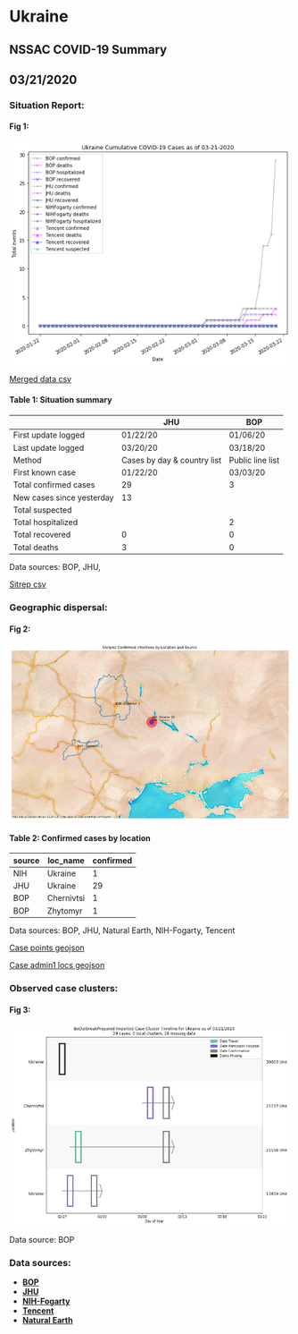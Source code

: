 # Ukraine
## NSSAC COVID-19 Summary
## 03/21/2020



### Situation Report:
#### Fig 1:
![Ukraine cases](../merged_histories/Ukraine_merged_histories.png)

[Merged data csv](https://github.com/SchlittDataSci/SchlittDataSci.github.io/blob/master/data/tables/Ukraine_merged_daily.csv)

#### Table 1: Situation summary


|                           | JHU                         | BOP              |
|---------------------------|-----------------------------|------------------|
| First update logged       | 01/22/20                    | 01/06/20         |
| Last update logged        | 03/20/20                    | 03/18/20         |
| Method                    | Cases by day & country list | Public line list |
| First known case          | 01/22/20                    | 03/03/20         |
| Total confirmed cases     | 29                          | 3                |
| New cases since yesterday | 13                          |                  |
| Total suspected           |                             |                  |
| Total hospitalized        |                             | 2                |
| Total recovered           | 0                           | 0                |
| Total deaths              | 3                           | 0                |

Data sources: BOP, JHU, 


[Sitrep csv](https://github.com/SchlittDataSci/SchlittDataSci.github.io/blob/master/data/tables/Ukraine_sitrep.csv)

### Geographic dispersal:
#### Fig 2:
![Ukraine mapped](../case_locs/Ukraine_case_locs.png)

#### Table 2: Confirmed cases by location


| source   | loc_name   |   confirmed |
|----------|------------|-------------|
| NIH      | Ukraine    |           1 |
| JHU      | Ukraine    |          29 |
| BOP      | Chernivtsi |           1 |
| BOP      | Zhytomyr   |           1 |

Data sources: BOP, JHU, Natural Earth, NIH-Fogarty, Tencent


[Case points geojson](https://github.com/SchlittDataSci/SchlittDataSci.github.io/blob/master/data/shapes/Ukraine_case_locs.geojson)

[Case admin1 locs geojson](https://github.com/SchlittDataSci/SchlittDataSci.github.io/blob/master/data/shapes/Ukraine_admin1_locs.geojson)

### Observed case clusters:
#### Fig 3:
![Ukraine cases](../cluster_analysis/Ukraine_imported_cases_BOP.png)



Data source: BOP


### Data sources:
* **[BOP](https://github.com/beoutbreakprepared/nCoV2019)**
* **[JHU](https://github.com/CSSEGISandData/COVID-19)** 
* **[NIH-Fogarty](https://docs.google.com/spreadsheets/d/1jS24DjSPVWa4iuxuD4OAXrE3QeI8c9BC1hSlqr-NMiU/edit#gid=1187587451)** 
* **[Tencent](https://news.qq.com/zt2020/page/feiyan.htm)**
* **[Natural Earth](https://www.naturalearthdata.com/forums/forum/natural-earth-map-data/cultural-vectors/admin-1-states-provinces-and-their-boundaries/)**

<!-- Global site tag (gtag.js) - Google Analytics -->
<script async src="https://www.googletagmanager.com/gtag/js?id=UA-158816269-1"></script>
<script>
  window.dataLayer = window.dataLayer || [];
  function gtag(){dataLayer.push(arguments);}
  gtag('js', new Date());

  gtag('config', 'UA-158816269-1');
</script>
